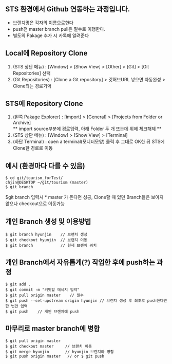 ## STS 환경에서 Github 연동하는 과정입니다.
  - 브랜치명은 각자의 이름으로한다
  - push전 master branch pull은 필수로 이행한다.
  - 별도의 Pakage 추가 시 카톡에 알려준다
  
## Local에 Repository Clone
1. (STS 상단 메뉴) : [Window] > [Show View] > [Other] > [Git] > [Git Repositories] 선택
2. (Git Repositories) : [Clone a Git repository] > 깃허브URL 넣으면 자동완성 > Clone되는 경로기억  
  
## STS에 Repository Clone
1. (왼쪽 Pakage Explorer) : [import] > [General] > [Projects from Folder or Archive]   
 ** import source부분에 경로입력, 아래 Folder 두 개 뜨는데 위에 체크해제 **
2. (STS 상단 메뉴) : [Window] > [Show View] > [Terminal]
3. (하단 Terminal) : open a terminal(모니터모양) 클릭 후 그대로 OK한 뒤 STS에 Clone한 경로로 이동  
  
## 예시 (환경마다 다를 수 있음)

```
$ cd git/tourism_forTest/
chjin@DESKTOP ~/git/tourism (master)
$ git branch
```
  
$git branch 입력시 * master 가 뜬다면 성공, Clone할 때 있던 Branch들은 보이지않으나 checkout으로 이동가능  

## 개인 Branch 생성 및 이용방법
```
$ git branch hyunjin    // 브랜치 생성
$ git checkout hyunjin  // 브랜치 이동
$ git branch            // 현재 브랜치 위치
```
  
## 개인 Branch에서 자유롭게(?) 작업한 후에 push하는 과정
```
$ git add .
$ git commit -m "커밋할 메세지 입력"
$ git pull origin master    // 필수
$ git push --set-upstream origin hyunjin // 브랜치 생성 후 최초로 push한다면 한 번만 입력
$ git push    // 개인 브랜치에 push
```
  
## 마무리로 master branch에 병합
```
$ git pull origin master
$ git checkout master     // 브랜치 이동
$ git merge hyunjin       // hyunjin 브랜치와 병합
$ git push origin master   // or $ git push
```

